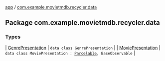[app](../index.md) / [com.example.movietmdb.recycler.data](./index.md)

## Package com.example.movietmdb.recycler.data

### Types

| [GenrePresentation](-genre-presentation/index.md) | `data class GenrePresentation` |
| [MoviePresentation](-movie-presentation/index.md) | `data class MoviePresentation : `[`Parcelable`](https://developer.android.com/reference/android/os/Parcelable.html)`, BaseObservable` |

